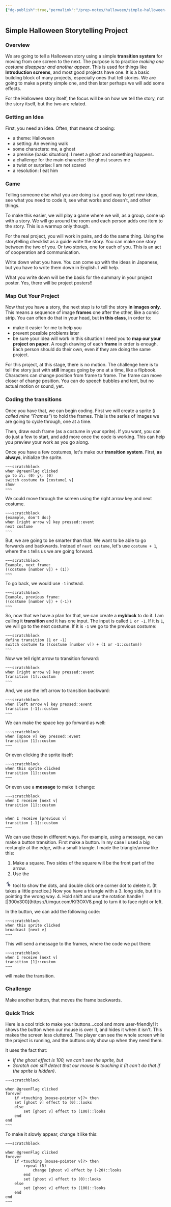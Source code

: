 ```yaml
---
{"dg-publish":true,"permalink":"/prep-notes/halloween/simple-halloween-storytelling-project/","dgHomeLink":true,"dgPassFrontmatter":false}
---
```



## Simple Halloween Storytelling Project

### Overview
We are going to tell a Halloween story using a simple **transition system** for moving from one screen to the next. The purpose is to practice *making one costume disappear and another appear*. This is used for things like **Introduction screens**, and most good projects have one. It is a basic building block of many projects, especially ones that tell stories. We are going to make a pretty simple one, and then later perhaps we will add some effects. 

For the Halloween story itself, the focus will be on how we tell the story, not the story itself, but the two are related.

### Getting an Idea
First, you need an idea. Often, that means choosing: 
* a theme: Halloween 
* a setting: An evening walk
* some characters: me, a ghost
* a premise (basic situation): I meet a ghost and something happens. 
* a challenge for the main character: the ghost scares me
* a twist or surprise: I am not scared
* a resolution: I eat him

### Game
Telling someone else what you are doing is a good way to get new ideas, see what you need to code it, see what works and doesn't, and other things.

To make this easier, we will play a game where we will, as a group, come up with a story. We will go around the room and each person adds one item to the story. This is a warmup only though. 

For the real project, you will work in pairs, and do the same thing. Using the storytelling checklist as a guide write the story. You can make one story between the two of you. Or two stories, one for each of you. This is an act of cooperation and communication. 

Write down what you have. You can come up with the ideas in Japanese, but you have to write them down in English. I will help. 

What you write down will be the basis for the summary in your project poster. Yes, there will be project posters!!

### Map Out Your Project
Now that you have a story, the next step is to tell the story **in images only**. This means a sequence of image **frames** one after the other, like a comic strip.  You can often do that in your head, but **in this class**, in order to:
* make it easier for me to help you
* prevent possible problems later
* be sure your idea will work in this situation
I need you to **map our your project on paper**. A rough drawing of each **frame** in order is enough. Each person should do their own, even if they are doing the same project.

For this project, at this stage, there is no motion. The challenge here is to tell the story just with **still** images going by one at a time, like a flipbook. Characters can change position from frame to frame. The frame can move closer of change position. You can do speech bubbles and text, but no actual motion or sound, yet.

### Coding the transitions
Once you have that, we can begin coding. First we will create a sprite (*I called mine "Frames"*) to hold the frames. This is the series of images we are going to cycle through, one at a time.

Then, draw each frame (as a costume in your sprite). If you want, you can do just a few to start, and add more once the code is working. This can help you preview your work as you go along.

Once you have a few costumes, let's make our **transition system**. First, **as always**, initialize the sprite.

```ad-scratch
~~~scratchblock
when @greenFlag clicked
go to x\: (0) y\: (0)
switch costume to [costume1 v]
show
~~~
```

We could move through the screen using the right arrow key and next costume. 

```ad-scratch
~~~scratchblock
{example, don't do:}
when [right arrow v] key pressed::event
next costume
~~~
```

But, we are going to be smarter than that. We want to be able to go forwards and backwards. Instead of `next costume`, let's use `costume + 1`, where the `1` tells us we are going forward.
  ```ad-scratch
 ~~~scratchblock
Example, next frame:
((costume [number v]) + (1))
 ~~~
 ```
 To go back, we would use `-1` instead.
 ```ad-scratch
~~~scratchblock
Example, previous frame:
((costume [number v]) + (-1))
~~~
```

So, now that we have a plan for that, we can create a **myblock** to do it. I am calling it **transition** and it has one input. The input is called `1 or -1`. If it is `1`, we will go to the next costume. If it is `-1` we go to the previous costume:
```ad-scratch
~~~scratchblock
define transition (1 or -1)
switch costume to ((costume [number v]) + (1 or -1::custom))
~~~
```

Now we tell right arrow to transition forward:

```ad-scratch
~~~scratchblock
when [right arrow v] key pressed::event
transition [1]::custom 
~~~
```

And, we use the left arrow to transition backward:

```ad-scratch
~~~scratchblock
when [left arrow v] key pressed::event
transition [-1]::custom
~~~
```

We can make the space key go forward as well:

```ad-scratch
~~~scratchblock
when [space v] key pressed::event
transition [1]::custom 
~~~
```

Or even clicking the sprite itself:

```ad-scratch
~~~scratchblock
when this sprite clicked
transition [1]::custom
~~~
```

Or even use a **message** to make it change:
```ad-scratch
~~~scratchblock
when I receive [next v]
transition [1]::custom


when I receive [previous v]
transition [-1]::custom
~~~
```

We can use these in different ways. For example, using a message, we can make a button transition. First make a button. In my case I used a big rectangle at the edge, with a small triangle. I made the triangle/arrow like this:
1. Make a square. Two sides of the square will be the front part of the arrow.
2. Use the <?xml version="1.0" encoding="UTF-8" standalone="no"?>
<svg width="20px" height="20px" viewBox="0 0 20 20" version="1.1" xmlns="http://www.w3.org/2000/svg" xmlns:xlink="http://www.w3.org/1999/xlink">
    <!-- Generator: Sketch 43.2 (39069) - http://www.bohemiancoding.com/sketch -->
    <title>reshape</title>
    <desc>Created with Sketch.</desc>
    <defs></defs>
    <g id="Page-1" stroke="none" stroke-width="1" fill="none" fill-rule="evenodd">
        <g id="reshape">
            <g id="reshape-icon" transform="translate(3.000000, 2.000000)">
                <path d="M6.3718,4e-05 C6.3718,1.20298846 6.03840639,2.32811001 5.45898306,3.28804076 C5.31876362,3.52034235 4.30079812,3.15107034 3.82818604,3.61859131 C3.35557395,4.08611228 3.47873759,5.34529147 3.26181884,5.47482181 C2.30759304,6.04462589 1.19191205,6.37204 -0.0002,6.37204" id="Stroke-1" stroke="#575E75" stroke-width="0.75"></path>
                <path d="M4,6.94999094 C2.85887984,6.71835578 2,5.70947896 2,4.5 C2,3.11928813 3.11928813,2 4.5,2 C5.88071187,2 7,3.11928813 7,4.5 C7,4.56854233 6.99724162,4.63644042 6.99182982,4.70358929 L6.68137747,4.42017327 C5.65792772,3.48493325 4,4.20484091 4,5.595932 L4,6.94999094 Z" id="Combined-Shape" fill="#575E75"></path>
                <path d="M4,7.96455557 C2.30385293,7.72194074 1,6.26323595 1,4.5 C1,2.56700338 2.56700338,1 4.5,1 C6.43299662,1 8,2.56700338 8,4.5 C8,4.84508345 7.95005914,5.1785026 7.85701065,5.4934242 L6.68137747,4.42017327 C5.65792772,3.48493325 4,4.20484091 4,5.595932 L4,7.96455557 Z" id="Oval-2" fill-opacity="0.15" fill="#575E75"></path>
                <path d="M7.87915329,13.1684522 L8.98467414,15.6316703 C9.20235954,16.1186581 9.76980913,16.3337238 10.2516521,16.1137141 C10.7334951,15.8924683 10.9462887,15.3189598 10.7286032,14.833208 L9.63583183,12.3973461 L12.3974628,12.3973461 C12.945512,12.3973461 13.207518,11.7313818 12.8048941,11.3644462 L6.00716065,5.15870674 C5.6225647,4.80725864 5,5.07769498 5,5.595932 L5,14.8026807 C5,15.3507015 5.68145595,15.608033 6.04802397,15.1994001 L7.87915329,13.1684522 Z" id="select-icon" fill="#575E75"></path>
            </g>
        </g>
    </g>
</svg> tool to show the dots, and double click one corner dot to delete it. (It takes a little practice.) Now you have a triangle with a
3. long side, but it is pointing the wrong way.
4. Hold shift and use the rotation handle 
![|300x300](https://i.imgur.com/Kf3OXV8.png)
to turn it to face right or left.

In the button, we can add the following code:
```ad-scratch
~~~scratchblock
when this sprite clicked
broadcast [next v]
~~~
```

This will send a message to the frames, where the code we put there:
```ad-scratch
~~~scratchblock
when I receive [next v]
transition [1]::custom
~~~
```
will make the transition.

### Challenge
Make another button, that moves the frame backwards.

### Quick Trick

Here is a cool trick to make your buttons...cool and more user-friendly! It shows the button when our mouse is over it, and hides it when it isn't. This makes the screen less cluttered. The player can see the whole screen while the project is running, and the buttons only show up when they need them.

It uses the fact that:
* *If the ghost effect is 100, we can't see the sprite, but* 
* *Scratch can still detect that our mouse is touching it (It can't do that if the sprite is hidden)*.

```ad-scratch
~~~scratchblock

when @greenFlag clicked
forever
    if <touching [mouse-pointer v]?> then
    set [ghost v] effect to (0)::looks
    else
        set [ghost v] effect to (100)::looks
    end
end
~~~
```

To make it slowly appear, change it like this:

```ad-scratch
~~~scratchblock

when @greenFlag clicked
forever
    if <touching [mouse-pointer v]?> then
        repeat (5)
            change [ghost v] effect by (-20)::looks
        end
        set [ghost v] effect to (0)::looks
    else
        set [ghost v] effect to (100)::looks
    end
end
~~~
```

